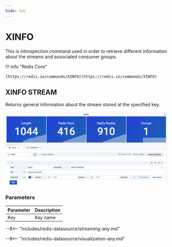 ```yaml
---
hide: toc
---
```


# XINFO

This is introspection command used in order to retrieve different information about the streams and associated consumer groups.

!!! info "Redis Core"

    [https://redis.io/commands/XINFO](https://redis.io/commands/XINFO)

## XINFO STREAM

Returns general information about the stream stored at the specified key.

![XLEN](../../images/redis-datasource/commands/xinfo-stream.png)

### Parameters

| Parameter | Description |
| --------- | ----------- |
| Key       | Key name    |

--8<-- "includes/redis-datasource/streaming-any.md"

--8<-- "includes/redis-datasource/visualization-any.md"
